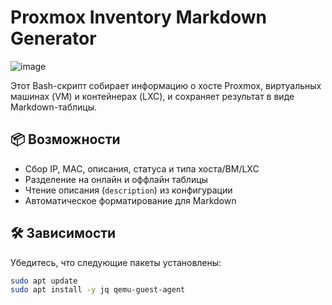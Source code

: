 # Proxmox Inventory Markdown Generator
![image](https://github.com/user-attachments/assets/0fba7539-68fb-4fb1-a0ae-77d89b7cfea0)

Этот Bash-скрипт собирает информацию о хосте Proxmox, виртуальных машинах (VM) и контейнерах (LXC), и сохраняет результат в виде Markdown-таблицы.

## 📦 Возможности

- Сбор IP, MAC, описания, статуса и типа хоста/ВМ/LXC
- Разделение на онлайн и оффлайн таблицы
- Чтение описания (`description`) из конфигурации
- Автоматическое форматирование для Markdown

## 🛠️ Зависимости

Убедитесь, что следующие пакеты установлены:

```bash
sudo apt update
sudo apt install -y jq qemu-guest-agent
```
